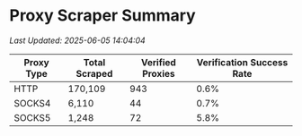 # Proxy Scraper Summary

_Last Updated: 2025-06-05 14:04:04_

| Proxy Type | Total Scraped | Verified Proxies | Verification Success Rate |
|------------|--------------|------------------|--------------------------|
| HTTP | 170,109 | 943 | 0.6% |
| SOCKS4 | 6,110 | 44 | 0.7% |
| SOCKS5 | 1,248 | 72 | 5.8% |
